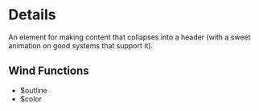 # Details

An element for making content that collapses into a header (with a sweet
animation on good systems that support it).

## Wind Functions
- $outline
- $color

[component.md : ../examples/details.html :]: #
